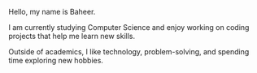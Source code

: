 Hello, my name is Baheer. 

I am currently studying Computer Science and enjoy working on coding projects that help me learn new skills.

Outside of academics, I like technology, problem-solving, and spending time exploring new hobbies.  
